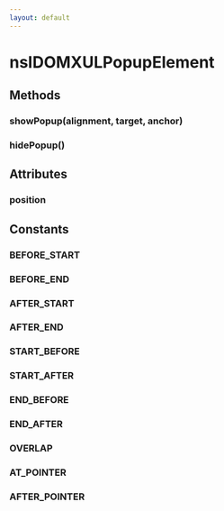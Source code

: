 ```yaml
---
layout: default
---
```


# nsIDOMXULPopupElement #

## Methods ##

### showPopup(alignment, target, anchor) ###

### hidePopup() ###

## Attributes ##

### position ###

## Constants ##

### BEFORE_START ###

### BEFORE_END ###

### AFTER_START ###

### AFTER_END ###

### START_BEFORE ###

### START_AFTER ###

### END_BEFORE ###

### END_AFTER ###

### OVERLAP ###

### AT_POINTER ###

### AFTER_POINTER ###
